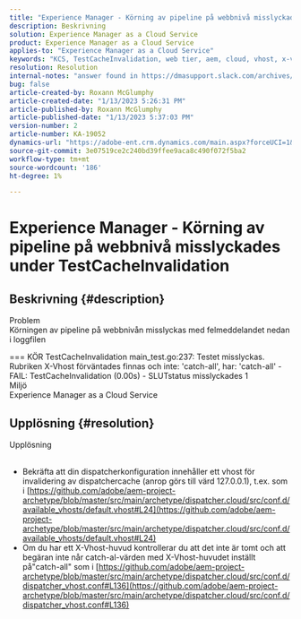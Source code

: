 ```yaml
---
title: "Experience Manager - Körning av pipeline på webbnivå misslyckades under TestCacheInvalidation"
description: Beskrivning
solution: Experience Manager as a Cloud Service
product: Experience Manager as a Cloud Service
applies-to: "Experience Manager as a Cloud Service"
keywords: "KCS, TestCacheInvalidation, web tier, aem, cloud, vhost, x-vhost"
resolution: Resolution
internal-notes: "answer found in https://dmasupport.slack.com/archives/C013SBSHPKK/p1645102872540889?thread_ts=1645102277.855389&cid=C013SBSHPKK"
bug: false
article-created-by: Roxann McGlumphy
article-created-date: "1/13/2023 5:26:31 PM"
article-published-by: Roxann McGlumphy
article-published-date: "1/13/2023 5:37:03 PM"
version-number: 2
article-number: KA-19052
dynamics-url: "https://adobe-ent.crm.dynamics.com/main.aspx?forceUCI=1&pagetype=entityrecord&etn=knowledgearticle&id=fc7dcd69-6793-ed11-aad1-6045bd006a22"
source-git-commit: 3e07519ce2c240bd39ffee9aca8c490f072f5ba2
workflow-type: tm+mt
source-wordcount: '186'
ht-degree: 1%

---
```


# Experience Manager - Körning av pipeline på webbnivå misslyckades under TestCacheInvalidation

## Beskrivning {#description}

Problem<br>
Körningen av pipeline på webbnivån misslyckas med felmeddelandet nedan i loggfilen

=== KÖR TestCacheInvalidation main_test.go:237: Testet misslyckas. Rubriken X-Vhost förväntades finnas och inte: &#39;catch-all&#39;, har: &#39;catch-all&#39; - FAIL: TestCacheInvalidation (0.00s) - SLUTstatus misslyckades 1
<br>Miljö<br>
Experience Manager as a Cloud Service


## Upplösning {#resolution}

Upplösning<br><br>
- Bekräfta att din dispatcherkonfiguration innehåller ett vhost för invalidering av dispatchercache (anrop görs till värd 127.0.0.1), t.ex. som i [https://github.com/adobe/aem-project-archetype/blob/master/src/main/archetype/dispatcher.cloud/src/conf.d/available_vhosts/default.vhost#L24](https://github.com/adobe/aem-project-archetype/blob/master/src/main/archetype/dispatcher.cloud/src/conf.d/available_vhosts/default.vhost#L24)
- Om du har ett X-Vhost-huvud kontrollerar du att det inte är tomt och att begäran inte når catch-al-värden med X-Vhost-huvudet inställt på&quot;catch-all&quot; som i [https://github.com/adobe/aem-project-archetype/blob/master/src/main/archetype/dispatcher.cloud/src/conf.d/dispatcher_vhost.conf#L136](https://github.com/adobe/aem-project-archetype/blob/master/src/main/archetype/dispatcher.cloud/src/conf.d/dispatcher_vhost.conf#L136)

